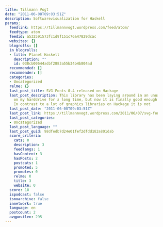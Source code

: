 ```yaml
---
title: Tillmann Vogt
date: "2011-06-08T09:03:51Z"
description: Softwarevisualization for Haskell
params:
  feedlink: https://tillmannvogt.wordpress.com/feed/atom/
  feedtype: atom
  feedid: a532591573fc1d9f151c76a47829dcac
  websites: {}
  blogrolls: []
  in_blogrolls:
  - title: Planet Haskell
    description: ""
    id: 038cb00644adbf2883a55b34b4b804ad
  recommended: []
  recommender: []
  categories:
  - Uncategorized
  relme: {}
  last_post_title: SVG-Fonts-0.4 released on Hackage
  last_post_description: This library has been laying around in an unusable state
    on my harddrive for a long time, but now it is finally good enough to be used.
    In contrast to a lot of graphics libraries on Hackage it is not
  last_post_date: "2011-06-08T09:03:51Z"
  last_post_link: https://tillmannvogt.wordpress.com/2011/06/07/svg-fonts-0-4-released/
  last_post_categories:
  - Uncategorized
  last_post_language: ""
  last_post_guid: 98dfedb7d24e01fef2dfdd182a801dab
  score_criteria:
    cats: 0
    description: 3
    feedlangs: 1
    hasContent: 3
    hasPosts: 2
    postcats: 1
    promoted: 5
    promotes: 0
    relme: 0
    title: 3
    website: 0
  score: 18
  ispodcast: false
  isnoarchive: false
  innetwork: true
  language: en
  postcount: 2
  avgpostlen: 295
---
```

